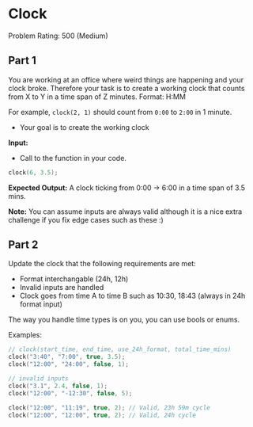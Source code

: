 # Clock

Problem Rating: 500 (Medium)

## Part 1

You are working at an office where weird things are happening and your clock broke. Therefore your task is to create a working clock that
counts from X to Y in a time span of Z minutes. Format: H:MM

For example, `clock(2, 1)` should count from `0:00` to `2:00` in 1 minute.

- Your goal is to create the working clock

**Input:**

- Call to the function in your code.

```c
clock(6, 3.5);
```

**Expected Output:** A clock ticking from 0:00 -> 6:00 in a time span of 3.5 mins.

**Note:** You can assume inputs are always valid although it is a nice extra challenge if you fix edge cases such as these :)


## Part 2
Update the clock that the following requirements are met:
- Format interchangable (24h, 12h)
- Invalid inputs are handled
- Clock goes from time A to time B such as 10:30, 18:43 (always in 24h format input)

The way you handle time types is on you, you can use bools or enums.

Examples:
```c
// clock(start_time, end_time, use_24h_format, total_time_mins)
clock("3:40", "7:00", true, 3.5);
clock("12:00", "24:00", false, 1);

// invalid inputs
clock("3.1", 2.4, false, 1);
clock("12:00", "-12:30", false, 5);

clock("12:00", "11:19", true, 2); // Valid, 23h 59m cycle
clock("12:00", "12:00", true, 2); // Valid, 24h cycle
```
